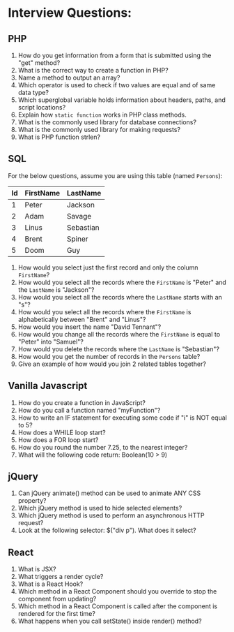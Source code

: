 # Interview Questions:

## PHP

1. How do you get information from a form that is submitted using the "get" method?
2. What is the correct way to create a function in PHP?
3. Name a method to output an array?
4. Which operator is used to check if two values are equal and of same data type?
5. Which superglobal variable holds information about headers, paths, and script locations?
6. Explain how `static function` works in PHP class methods.
7. What is the commonly used library for database connections?
8. What is the commonly used library for making requests?
9. What is PHP function strlen?

## SQL

For the below questions, assume you are using this table (named `Persons`):

| Id | FirstName | LastName  |
|----|-----------|-----------|
| 1  | Peter     | Jackson   |
| 2  | Adam      | Savage    |
| 3  | Linus     | Sebastian |
| 4  | Brent     | Spiner    |
| 5  | Doom      | Guy       |

1. How would you select just the first record and only the column `FirstName`?
2. How would you select all the records where the `FirstName` is "Peter" and the `LastName` is "Jackson"?
3. How would you select all the records where the `LastName` starts with an "s"?
4. How would you select all the records where the `FirstName` is alphabetically between "Brent" and "Linus"?
5. How would you insert the name "David Tennant"?
6. How would you change all the records where the `FirstName` is equal to "Peter" into "Samuel"?
7. How would you delete the records where the `LastName` is "Sebastian"?
8. How would you get the number of records in the `Persons` table?
9. Give an example of how would you join 2 related tables together?

## Vanilla Javascript

1. How do you create a function in JavaScript?
2. How do you call a function named "myFunction"?
4. How to write an IF statement for executing some code if "i" is NOT equal to 5?
5. How does a WHILE loop start?
6. How does a FOR loop start?
7. How do you round the number 7.25, to the nearest integer?
8. What will the following code return: Boolean(10 > 9)

## jQuery

1. Can jQuery animate() method can be used to animate ANY CSS property?
2. Which jQuery method is used to hide selected elements?
3. Which jQuery method is used to perform an asynchronous HTTP request?
4. Look at the following selector: $("div p"). What does it select?

## React

1. What is JSX?
2. What triggers a render cycle?
3. What is a React Hook?
4. Which method in a React Component should you override to stop the component from updating?
5. Which method in a React Component is called after the component is rendered for the first time?
6. What happens when you call setState() inside render() method?
